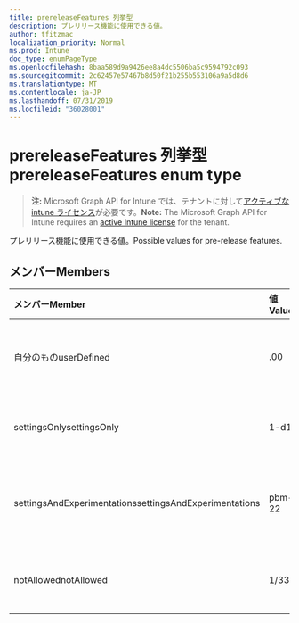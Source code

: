```yaml
---
title: prereleaseFeatures 列挙型
description: プレリリース機能に使用できる値。
author: tfitzmac
localization_priority: Normal
ms.prod: Intune
doc_type: enumPageType
ms.openlocfilehash: 8baa589d9a9426ee8a4dc5506ba5c9594792c093
ms.sourcegitcommit: 2c62457e57467b8d50f21b255b553106a9a5d8d6
ms.translationtype: MT
ms.contentlocale: ja-JP
ms.lasthandoff: 07/31/2019
ms.locfileid: "36028001"
---
```

# <a name="prereleasefeatures-enum-type"></a><span data-ttu-id="542e3-103">prereleaseFeatures 列挙型</span><span class="sxs-lookup"><span data-stu-id="542e3-103">prereleaseFeatures enum type</span></span>

> <span data-ttu-id="542e3-104">**注:** Microsoft Graph API for Intune では、テナントに対して[アクティブな intune ライセンス](https://go.microsoft.com/fwlink/?linkid=839381)が必要です。</span><span class="sxs-lookup"><span data-stu-id="542e3-104">**Note:** The Microsoft Graph API for Intune requires an [active Intune license](https://go.microsoft.com/fwlink/?linkid=839381) for the tenant.</span></span>

<span data-ttu-id="542e3-105">プレリリース機能に使用できる値。</span><span class="sxs-lookup"><span data-stu-id="542e3-105">Possible values for pre-release features.</span></span>

## <a name="members"></a><span data-ttu-id="542e3-106">メンバー</span><span class="sxs-lookup"><span data-stu-id="542e3-106">Members</span></span>
|<span data-ttu-id="542e3-107">メンバー</span><span class="sxs-lookup"><span data-stu-id="542e3-107">Member</span></span>|<span data-ttu-id="542e3-108">値</span><span class="sxs-lookup"><span data-stu-id="542e3-108">Value</span></span>|<span data-ttu-id="542e3-109">説明</span><span class="sxs-lookup"><span data-stu-id="542e3-109">Description</span></span>|
|:---|:---|:---|
|<span data-ttu-id="542e3-110">自分のもの</span><span class="sxs-lookup"><span data-stu-id="542e3-110">userDefined</span></span>|<span data-ttu-id="542e3-111">.0</span><span class="sxs-lookup"><span data-stu-id="542e3-111">0</span></span>|<span data-ttu-id="542e3-112">ユーザー定義、既定値、意図的ではありません。</span><span class="sxs-lookup"><span data-stu-id="542e3-112">User Defined, default value, no intent.</span></span>|
|<span data-ttu-id="542e3-113">settingsOnly</span><span class="sxs-lookup"><span data-stu-id="542e3-113">settingsOnly</span></span>|<span data-ttu-id="542e3-114">1-d</span><span class="sxs-lookup"><span data-stu-id="542e3-114">1</span></span>|<span data-ttu-id="542e3-115">Settings の事前リリース機能のみ。</span><span class="sxs-lookup"><span data-stu-id="542e3-115">Settings only pre-release features.</span></span>|
|<span data-ttu-id="542e3-116">settingsAndExperimentations</span><span class="sxs-lookup"><span data-stu-id="542e3-116">settingsAndExperimentations</span></span>|<span data-ttu-id="542e3-117">pbm-2</span><span class="sxs-lookup"><span data-stu-id="542e3-117">2</span></span>|<span data-ttu-id="542e3-118">設定と experimentations プレリリース機能。</span><span class="sxs-lookup"><span data-stu-id="542e3-118">Settings and experimentations pre-release features.</span></span>|
|<span data-ttu-id="542e3-119">notAllowed</span><span class="sxs-lookup"><span data-stu-id="542e3-119">notAllowed</span></span>|<span data-ttu-id="542e3-120">1/3</span><span class="sxs-lookup"><span data-stu-id="542e3-120">3</span></span>|<span data-ttu-id="542e3-121">プレリリース機能は許可されていません。</span><span class="sxs-lookup"><span data-stu-id="542e3-121">Pre-release features not allowed.</span></span>|



